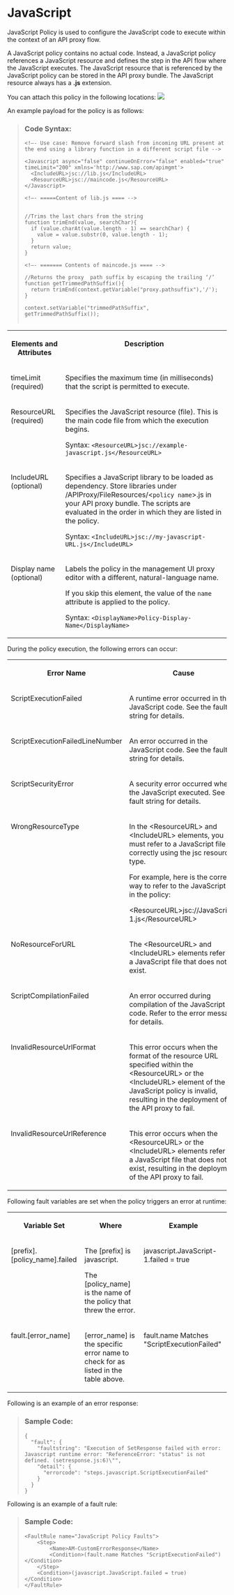 <!-- loio5b63ed7782ab4b4ea96bf84119059039 -->

# JavaScript

JavaScript Policy is used to configure the JavaScript code to execute within the context of an API proxy flow.

A JavaScript policy contains no actual code. Instead, a JavaScript policy references a JavaScript resource and defines the step in the API flow where the JavaScript executes. The JavaScript resource that is referenced by the JavaScript policy can be stored in the API proxy bundle. The JavaScript resource always has a **.js** extension.

You can attach this policy in the following locations: ![](images/Flow_policy_116062b.png)

An example payload for the policy is as follows:

> ### Code Syntax:  
> ```
> <!–- Use case: Remove forward slash from incoming URL present at the end using a library function in a different script file -->
> 
> <Javascript async="false" continueOnError="false" enabled="true" timeLimit="200" xmlns='http://www.sap.com/apimgmt'>
> 	<IncludeURL>jsc://lib.js</IncludeURL>
> 	<ResourceURL>jsc://maincode.js</ResourceURL>
> </Javascript>
> 
> <!–- =====Content of lib.js ==== -->
>  
> 
> //Trims the last chars from the string
> function trimEnd(value, searchChar){
>   if (value.charAt(value.length - 1) == searchChar) {
>     value = value.substr(0, value.length - 1);
>   }
>   return value;
> }
> 
> <!–- ======= Contents of maincode.js ==== -->
> 
> //Returns the proxy  path suffix by escaping the trailing ‘/’
> function getTrimmedPathSuffix(){
>   return trimEnd(context.getVariable("proxy.pathsuffix"),'/');
> }
> 
> context.setVariable("trimmedPathSuffix", getTrimmedPathSuffix());
>  
> ```


<table>
<tr>
<th valign="top">

**Elements and Attributes**

</th>
<th valign="top">

**Description**

</th>
</tr>
<tr>
<td valign="top">

timeLimit \(required\)

</td>
<td valign="top">

Specifies the maximum time \(in milliseconds\) that the script is permitted to execute.

</td>
</tr>
<tr>
<td valign="top">

ResourceURL \(required\)

</td>
<td valign="top">

Specifies the JavaScript resource \(file\). This is the main code file from which the execution begins.

Syntax: `<ResourceURL>jsc://example-javascript.js</ResourceURL>`

</td>
</tr>
<tr>
<td valign="top">

IncludeURL \(optional\)

</td>
<td valign="top">

Specifies a JavaScript library to be loaded as dependency. Store libraries under /APIProxy/FileResources/<`policy name`\>.js in your API proxy bundle. The scripts are evaluated in the order in which they are listed in the policy.

Syntax: `<IncludeURL>jsc://my-javascript-URL.js</IncludeURL>`

</td>
</tr>
<tr>
<td valign="top">

Display name \(optional\)

</td>
<td valign="top">

Labels the policy in the management UI proxy editor with a different, natural-language name.

If you skip this element, the value of the `name` attribute is applied to the policy.

Syntax: `<DisplayName>Policy-Display-Name</DisplayName>`

</td>
</tr>
</table>

During the policy execution, the following errors can occur:


<table>
<tr>
<th valign="top">

Error Name

</th>
<th valign="top">

Cause

</th>
</tr>
<tr>
<td valign="top">

ScriptExecutionFailed

</td>
<td valign="top">

A runtime error occurred in the JavaScript code. See the fault string for details.

</td>
</tr>
<tr>
<td valign="top">

ScriptExecutionFailedLineNumber

</td>
<td valign="top">

An error occurred in the JavaScript code. See the fault string for details.

</td>
</tr>
<tr>
<td valign="top">

ScriptSecurityError

</td>
<td valign="top">

A security error occurred when the JavaScript executed. See the fault string for details.

</td>
</tr>
<tr>
<td valign="top">

WrongResourceType

</td>
<td valign="top">

In the <ResourceURL\> and <IncludeURL\> elements, you must refer to a JavaScript file correctly using the jsc resource type.

For example, here is the correct way to refer to the JavaScript file in the policy:

<ResourceURL\>jsc://JavaScript-1.js</ResourceURL\>

</td>
</tr>
<tr>
<td valign="top">

NoResourceForURL

</td>
<td valign="top">

The <ResourceURL\> and <IncludeURL\> elements refer to a JavaScript file that does not exist.

</td>
</tr>
<tr>
<td valign="top">

ScriptCompilationFailed

</td>
<td valign="top">

An error occurred during compilation of the JavaScript code. Refer to the error message for details.

</td>
</tr>
<tr>
<td valign="top">

InvalidResourceUrlFormat

</td>
<td valign="top">

This error occurs when the format of the resource URL specified within the <ResourceURL\> or the <IncludeURL\> element of the JavaScript policy is invalid, resulting in the deployment of the API proxy to fail.

</td>
</tr>
<tr>
<td valign="top">

InvalidResourceUrlReference

</td>
<td valign="top">

This error occurs when the <ResourceURL\> or the <IncludeURL\> elements refer to a JavaScript file that does not exist, resulting in the deployment of the API proxy to fail.

</td>
</tr>
</table>

Following fault variables are set when the policy triggers an error at runtime:


<table>
<tr>
<th valign="top">

Variable Set

</th>
<th valign="top">

Where

</th>
<th valign="top">

Example

</th>
</tr>
<tr>
<td valign="top">

\[prefix\].\[policy\_name\].failed

</td>
<td valign="top">

The \[prefix\] is javascript.

The \[policy\_name\] is the name of the policy that threw the error.

</td>
<td valign="top">

javascript.JavaScript-1.failed = true

</td>
</tr>
<tr>
<td valign="top">

fault.\[error\_name\]

</td>
<td valign="top">

\[error\_name\] is the specific error name to check for as listed in the table above.

</td>
<td valign="top">

fault.name Matches "ScriptExecutionFailed"

</td>
</tr>
</table>

Following is an example of an error response:

> ### Sample Code:  
> ```
> {
>   "fault": {
>     "faultstring": "Execution of SetResponse failed with error: Javascript runtime error: "ReferenceError: "status" is not defined. (setresponse.js:6)\"",
>     "detail": {
>       "errorcode": "steps.javascript.ScriptExecutionFailed"
>     }
>   }
> }
> ```

Following is an example of a fault rule:

> ### Sample Code:  
> ```
> <FaultRule name="JavaScript Policy Faults">
>     <Step>
>         <Name>AM-CustomErrorResponse</Name>
>         <Condition>(fault.name Matches "ScriptExecutionFailed") </Condition>
>     </Step>
>     <Condition>(javascript.JavaScript.failed = true) </Condition>
> </FaultRule>
> ```

